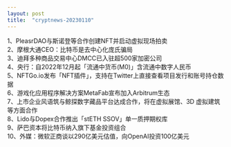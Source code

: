 ```yaml
---
layout: post
title:  "cryptnews-20230110"
---
```

1、PleasrDAO与斯诺登等合作创建NFT并启动虚拟现场拍卖  
2、摩根大通CEO：比特币是去中心化庞氏骗局  
3、迪拜多种商品交易中心DMCC已入驻超500家加密公司  
4、央行：自2022年12月起「流通中货币(M0)」含流通中数字人民币  
5、NFTGo.io发布「NFT插件」，支持在Twitter上直接查看项目发行和账号持仓数据  
6、游戏化应用程序解决方案MetaFab宣布加入Arbitrum生态  
7、上市企业风语筑与鲸探数字藏品平台达成合作，将在虚拟展馆、3D 虚拟建筑等方面合作  
8、Lido与Dopex合作推出「stETH SSOV」单一质押期权库  
9、萨巴资本将比特币纳入旗下基金投资组合  
10、外媒：微软正商谈以290亿美元估值，向OpenAI投资100亿美元  
